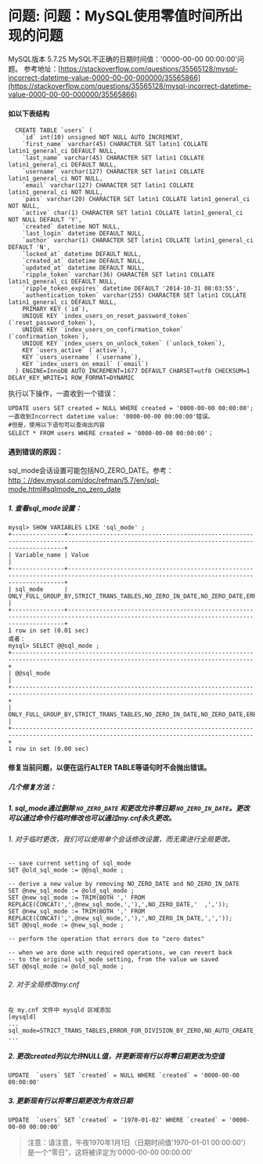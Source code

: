 # 问题: 问题：MySQL使用零值时间所出现的问题

MySQL版本 5.7.25
MySQL不正确的日期时间值：'0000-00-00 00:00:00'问题。 
参考地址：[https://stackoverflow.com/questions/35565128/mysql-incorrect-datetime-value-0000-00-00-000000/35565866](https://stackoverflow.com/questions/35565128/mysql-incorrect-datetime-value-0000-00-00-000000/35565866)
#### 如以下表结构
```
  CREATE TABLE `users` (
    `id` int(10) unsigned NOT NULL AUTO_INCREMENT,
    `first_name` varchar(45) CHARACTER SET latin1 COLLATE latin1_general_ci DEFAULT NULL,
    `last_name` varchar(45) CHARACTER SET latin1 COLLATE latin1_general_ci DEFAULT NULL,
    `username` varchar(127) CHARACTER SET latin1 COLLATE latin1_general_ci NOT NULL,
    `email` varchar(127) CHARACTER SET latin1 COLLATE latin1_general_ci NOT NULL,
    `pass` varchar(20) CHARACTER SET latin1 COLLATE latin1_general_ci NOT NULL,
    `active` char(1) CHARACTER SET latin1 COLLATE latin1_general_ci NOT NULL DEFAULT 'Y',
    `created` datetime NOT NULL,
    `last_login` datetime DEFAULT NULL,
    `author` varchar(1) CHARACTER SET latin1 COLLATE latin1_general_ci DEFAULT 'N',
    `locked_at` datetime DEFAULT NULL,
    `created_at` datetime DEFAULT NULL,
    `updated_at` datetime DEFAULT NULL,
    `ripple_token` varchar(36) CHARACTER SET latin1 COLLATE latin1_general_ci DEFAULT NULL,
    `ripple_token_expires` datetime DEFAULT '2014-10-31 08:03:55',
    `authentication_token` varchar(255) CHARACTER SET latin1 COLLATE latin1_general_ci DEFAULT NULL,
    PRIMARY KEY (`id`),
    UNIQUE KEY `index_users_on_reset_password_token` (`reset_password_token`),
    UNIQUE KEY `index_users_on_confirmation_token` (`confirmation_token`),
    UNIQUE KEY `index_users_on_unlock_token` (`unlock_token`),
    KEY `users_active` (`active`),
    KEY `users_username` (`username`),
    KEY `index_users_on_email` (`email`)
  ) ENGINE=InnoDB AUTO_INCREMENT=1677 DEFAULT CHARSET=utf8 CHECKSUM=1 DELAY_KEY_WRITE=1 ROW_FORMAT=DYNAMIC
```
执行以下操作，一直收到一个错误：
```
UPDATE users SET created = NULL WHERE created = '0000-00-00 00:00:00';
一直收到Incorrect datetime value: '0000-00-00 00:00:00'错误。
#但是，使用以下语句可以查询出内容
SELECT * FROM users WHERE created = '0000-00-00 00:00:00'；
```

#### 遇到错误的原因：
sql_mode会话设置可能包括NO_ZERO_DATE。参考：[http：//dev.mysql.com/doc/refman/5.7/en/sql-mode.html#sqlmode_no_zero_date](http：//dev.mysql.com/doc/refman/5.7/en/sql-mode.html#sqlmode_no_zero_date)

##### 1. 查看sql_mode设置：
```
mysql> SHOW VARIABLES LIKE 'sql_mode' ;
+---------------+-------------------------------------------------------------------------------------------------------------------------------------------+
| Variable_name | Value                                                                                                                                     |
+---------------+-------------------------------------------------------------------------------------------------------------------------------------------+
| sql_mode      | ONLY_FULL_GROUP_BY,STRICT_TRANS_TABLES,NO_ZERO_IN_DATE,NO_ZERO_DATE,ERROR_FOR_DIVISION_BY_ZERO,NO_AUTO_CREATE_USER,NO_ENGINE_SUBSTITUTION |
+---------------+-------------------------------------------------------------------------------------------------------------------------------------------+
1 row in set (0.01 sec)
或者：
mysql> SELECT @@sql_mode ;
+-------------------------------------------------------------------------------------------------------------------------------------------+
| @@sql_mode                                                                                                                                |
+-------------------------------------------------------------------------------------------------------------------------------------------+
| ONLY_FULL_GROUP_BY,STRICT_TRANS_TABLES,NO_ZERO_IN_DATE,NO_ZERO_DATE,ERROR_FOR_DIVISION_BY_ZERO,NO_AUTO_CREATE_USER,NO_ENGINE_SUBSTITUTION |
+-------------------------------------------------------------------------------------------------------------------------------------------+
1 row in set (0.00 sec)

```

#### 修复当前问题，以便在运行ALTER TABLE等语句时不会抛出错误。

##### 几个修复方法：

##### 1. sql_mode通过删除 `NO_ZERO_DATE` 和更改允许零日期 `NO_ZERO_IN_DATE`。更改可以通过命令行临时修改也可以通过my.cnf永久更改。

###### 1. 对于临时更改，我们可以使用单个会话修改设置，而无需进行全局更改。

```
-- save current setting of sql_mode
SET @old_sql_mode := @@sql_mode ;

-- derive a new value by removing NO_ZERO_DATE and NO_ZERO_IN_DATE
SET @new_sql_mode := @old_sql_mode ;
SET @new_sql_mode := TRIM(BOTH ',' FROM REPLACE(CONCAT(',',@new_sql_mode,','),',NO_ZERO_DATE,'  ,','));
SET @new_sql_mode := TRIM(BOTH ',' FROM REPLACE(CONCAT(',',@new_sql_mode,','),',NO_ZERO_IN_DATE,',','));
SET @@sql_mode := @new_sql_mode ;

-- perform the operation that errors due to "zero dates"

-- when we are done with required operations, we can revert back
-- to the original sql_mode setting, from the value we saved
SET @@sql_mode := @old_sql_mode ;
```

###### 2. 对于全局修改my.cnf

```
在 my.cnf 文件中 mysqld 区域添加
[mysqld]
...
sql_mode=STRICT_TRANS_TABLES,ERROR_FOR_DIVISION_BY_ZERO,NO_AUTO_CREATE_USER,NO_ENGINE_SUBSTITUTION
...
```

##### 2. 更改created列以允许NULL值，并更新现有行以将零日期更改为空值

```
UPDATE  `users` SET `created` = NULL WHERE `created` = '0000-00-00 00:00:00'
```

##### 3. 更新现有行以将零日期更改为有效日期

```
UPDATE  `users` SET `created` = '1970-01-02' WHERE `created` = '0000-00-00 00:00:00' 
```
>注意：请注意，午夜1970年1月1日（日期时间值'1970-01-01 00:00:00'）是一个“零日”，这将被评定为'0000-00-00 00:00:00'
